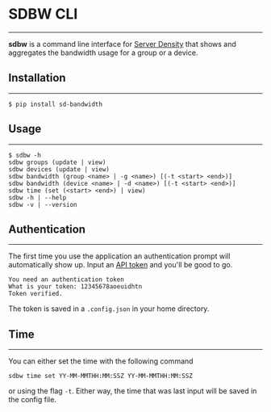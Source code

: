 # SDBW CLI
-----------

**sdbw** is a command line interface for [Server Density](http://www.serverdensity.com) that shows and aggregates the bandwidth usage for a group or a device.

## Installation
-----------------
`$ pip install sd-bandwidth`

## Usage
---------
    $ sdbw -h
    sdbw groups (update | view)
    sdbw devices (update | view)
    sdbw bandwidth (group <name> | -g <name>) [(-t <start> <end>)]
    sdbw bandwidth (device <name> | -d <name>) [(-t <start> <end>)]
    sdbw time (set (<start> <end>) | view)
    sdbw -h | --help
    sdbw -v | --version

## Authentication
------------------

The first time you use the application an authentication prompt will automatically show up. Input an [API token](https://apidocs.serverdensity.com/API_Basics/Getting_Started) and you'll be good to go. 

    You need an authentication token
    What is your token: 12345678aoeuidhtn
    Token verified.

The token is saved in a `.config.json` in your home directory. 

## Time 
-------

You can either set the time with the following command
    
    sdbw time set YY-MM-MMTHH:MM:SSZ YY-MM-MMTHH:MM:SSZ 

or using the flag `-t`. Either way, the time that was last input will be saved in the config file. 


 
